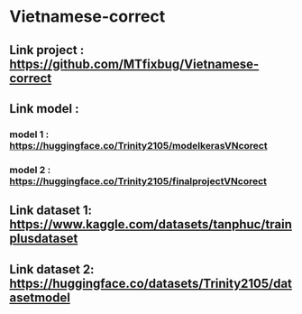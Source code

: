 # Vietnamese-correct

## Link project : https://github.com/MTfixbug/Vietnamese-correct
## Link model : 
### model 1 : https://huggingface.co/Trinity2105/modelkerasVNcorect
### model 2 : https://huggingface.co/Trinity2105/finalprojectVNcorect
## Link dataset 1: https://www.kaggle.com/datasets/tanphuc/trainplusdataset
## Link dataset 2: https://huggingface.co/datasets/Trinity2105/datasetmodel
